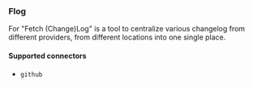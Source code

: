 ### Flog

For "Fetch (Change)Log" is a tool to centralize various changelog from different providers, from different locations into one single place.

#### Supported connectors

* `github`
